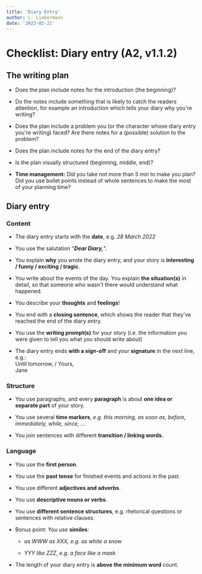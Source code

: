 ```yaml
---
title: 'Diary Entry'
author: L. Liebermann
date: '2023-02-21'
---
```


# Checklist: Diary entry (A2, v1.1.2)


## The writing plan

- Does the plan include notes for the introduction (the beginning)?

- Do the notes include something that is likely to catch the readers
attention, for example an introduction which tells your diary why you're
writing?

- Does the plan include a problem you (or the character whose diary entry
you're writing) faced? Are there notes for a (possible) solution to the
problem?

- Does the plan include notes for the end of the diary entry?

- Is the plan visually structured (beginning, middle, end)?

- **Time management:** Did you take not more than 5 min to make you plan? Did
you use bullet points instead of whole sentences to make the most of your
planning time?

## Diary entry

### Content

- The diary entry starts with the **date**, e.g. *28 March 2022*

- You use the salutation "***Dear Diary,***".

- You explain **why** you wrote the diary entry, and your story is
**interesting / funny / exciting / tragic**.

- You write about the events of the day. You explain **the situation(s)** in
detail, so that someone who wasn't there would understand what happened.

- You describe your **thoughts** and **feelings**!

- You end with a **closing sentence**, which shows the reader that they've
reached the end of the diary entry.

- You use the **writing prompt(s)** for your story (i.e. the information you
were given to tell you what you should write about)

- The diary entry ends **with a sign-off** and your **signature** in the next line,
    e.g.:\
    Until tomorrow, / Yours,\
    Jane

### Structure

- You use paragraphs, and every **paragraph** is about **one idea or
    separate part** of your story.

- You use several **time markers**, *e.g. this morning, as soon as,
    before, immediately, while, since, ...*

- You join sentences with different **transition / linking words.**

### Language

- You use the **first person**.

- You use the **past tense** for finished events and actions in the past.

- You use different **adjectives and adverbs**.

- You use **descriptive nouns or verbs**.

- You use **different sentence structures**, e.g. rhetorical questions or
sentences with relative clauses.

- Bonus point: You use **similes**:

  - *as WWW as XXX, e.g. as white a snow*

  - *YYY like ZZZ, e.g. a face like a mask*

- The length of your diary entry is **above the minimum word** count.


